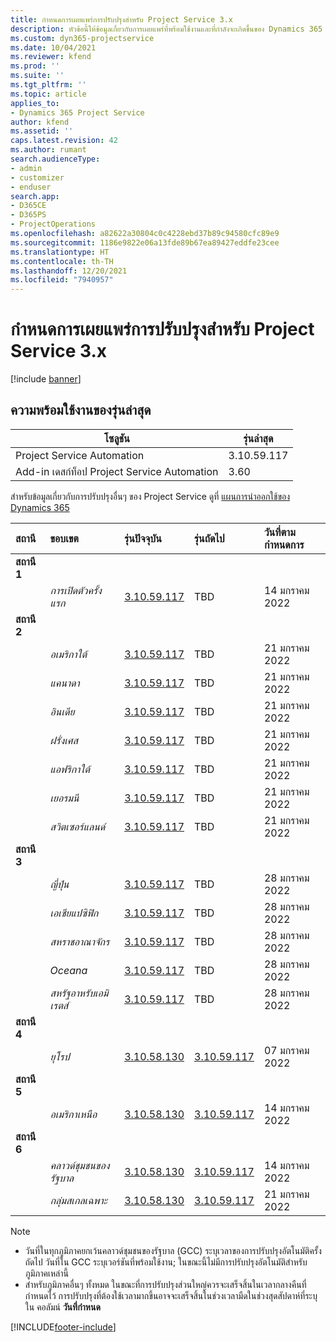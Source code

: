 ```yaml
---
title: กำหนดการเผยแพร่การปรับปรุงสำหรับ Project Service 3.x
description: หัวข้อนี้ให้ข้อมูลเกี่ยวกับการเผยแพร่ที่พร้อมใช้งานและที่กำลังจะเกิดขึ้นของ Dynamics 365 Project Service Automation
ms.custom: dyn365-projectservice
ms.date: 10/04/2021
ms.reviewer: kfend
ms.prod: ''
ms.suite: ''
ms.tgt_pltfrm: ''
ms.topic: article
applies_to:
- Dynamics 365 Project Service
author: kfend
ms.assetid: ''
caps.latest.revision: 42
ms.author: rumant
search.audienceType:
- admin
- customizer
- enduser
search.app:
- D365CE
- D365PS
- ProjectOperations
ms.openlocfilehash: a82622a30804c0c4228ebd37b89c94580cfc89e9
ms.sourcegitcommit: 1186e9822e06a13fde89b67ea89427eddfe23cee
ms.translationtype: HT
ms.contentlocale: th-TH
ms.lasthandoff: 12/20/2021
ms.locfileid: "7940957"
---
```

# <a name="update-release-schedule-for-project-service-3x"></a>กำหนดการเผยแพร่การปรับปรุงสำหรับ Project Service 3.x

[!include [banner](../includes/psa-now-project-operations.md)]

## <a name="latest-version-availability"></a>ความพร้อมใช้งานของรุ่นล่าสุด

| โซลูชัน  | รุ่นล่าสุด |
|-------|----|
| Project Service Automation    | 3.10.59.117 |
| Add-in เดสก์ท็อป Project Service Automation                | 3.60          |

สำหรับข้อมูลเกี่ยวกับการปรับปรุงอื่นๆ ของ Project Service ดูที่ [แผนการนำออกใช้ของ Dynamics 365](/dynamics365/release-plans/) 

| สถานี  | ขอบเขต | รุ่นปัจจุบัน | รุ่นถัดไป |  วันที่ตามกำหนดการ
| :---   | :---   | :---   | :---   |:---   |         
|<strong>สถานี 1</strong> | |  |  | |
| | <i>การเปิดตัวครั้งแรก</i> | [3.10.59.117](whats-new-ur-38.md) | TBD | 14 มกราคม 2022
|<strong>สถานี 2</strong> | |  |  | |
| | <i>อเมริกาใต้</i> | [3.10.59.117](whats-new-ur-38.md) | TBD | 21 มกราคม 2022
| | <i>แคนาดา</i> | [3.10.59.117](whats-new-ur-38.md) | TBD | 21 มกราคม 2022
| | <i>อินเดีย</i> | [3.10.59.117](whats-new-ur-38.md) | TBD | 21 มกราคม 2022
| | <i>ฝรั่งเศส</i> | [3.10.59.117](whats-new-ur-38.md) | TBD | 21 มกราคม 2022
| | <i>แอฟริกาใต้</i> | [3.10.59.117](whats-new-ur-38.md) | TBD | 21 มกราคม 2022
| | <i>เยอรมนี</i> | [3.10.59.117](whats-new-ur-38.md) | TBD | 21 มกราคม 2022
| | <i>สวิตเซอร์แลนด์</i> | [3.10.59.117](whats-new-ur-38.md) | TBD | 21 มกราคม 2022
|<strong>สถานี 3</strong> | |  |  | |
| | <i>ญี่ปุ่น</i> | [3.10.59.117](whats-new-ur-38.md) | TBD | 28 มกราคม 2022
| | <i>เอเชียแปซิฟิก</i> | [3.10.59.117](whats-new-ur-38.md) | TBD | 28 มกราคม 2022
| | <i>สหราชอาณาจักร</i> | [3.10.59.117](whats-new-ur-38.md) | TBD | 28 มกราคม 2022
| | <i>Oceana</i> | [3.10.59.117](whats-new-ur-38.md) | TBD | 28 มกราคม 2022
| | <i>สหรัฐอาหรับเอมิเรตส์</i> | [3.10.59.117](whats-new-ur-38.md) | TBD | 28 มกราคม 2022
|<strong>สถานี 4</strong> | |  |  | |
| | <i>ยุโรป</i> | [3.10.58.130](whats-new-ur-37-5.md) | [3.10.59.117](whats-new-ur-38.md) | 07 มกราคม 2022
|<strong>สถานี 5</strong> | |  |  | |
| | <i>อเมริกาเหนือ</i> | [3.10.58.130](whats-new-ur-37-5.md) | [3.10.59.117](whats-new-ur-38.md) | 14 มกราคม 2022
|<strong>สถานี 6</strong> | |  |  | |
| | <i>คลาวด์ชุมชนของรัฐบาล</i> | [3.10.58.130](whats-new-ur-37-5.md) | [3.10.59.117](whats-new-ur-38.md) | 14 มกราคม 2022
| | <i>กลุ่มสเกลเฉพาะ</i> | [3.10.58.130](whats-new-ur-37-5.md) | [3.10.59.117](whats-new-ur-38.md) | 21 มกราคม 2022



>[!Note]
> - วันที่ในทุกภูมิภาคยกเว้นคลาวด์ชุมชนของรัฐบาล (GCC) ระบุเวลาของการปรับปรุงอัตโนมัติครั้งถัดไป วันที่ใน GCC ระบุเวอร์ชันที่พร้อมใช้งาน; ในขณะนี้ไม่มีการปรับปรุงอัตโนมัติสำหรับภูมิภาคเหล่านี้
> - สำหรับภูมิภาคอื่นๆ ทั้งหมด ในขณะที่การปรับปรุงส่วนใหญ่ควรจะเสร็จสิ้นในเวลากลางคืนที่กำหนดไว้ การปรับปรุงที่ต้องใช้เวลามากขึ้นอาจจะเสร็จสิ้นในช่วงเวลามืดในช่วงสุดสัปดาห์ที่ระบุใน คอลัมน์ **วันที่กำหนด**


[!INCLUDE[footer-include](../includes/footer-banner.md)]
